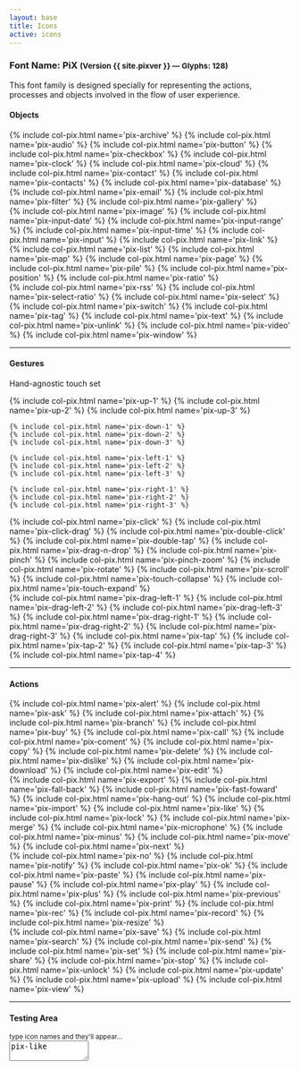 ```yaml
---
layout: base
title: Icons
active: icons
---
```


<h3><span>Font Name:</span> PiX <small>(Version {{ site.pixver }} — Glyphs:&nbsp;128)</small></h3>
<p>This font family is designed specially for representing the actions, processes and objects involved in the flow of user experience.</p>

<h4 id='touch'>Objects</h4>
<div class='row'>
    {% include col-pix.html name='pix-archive' %}
    {% include col-pix.html name='pix-audio' %}
    {% include col-pix.html name='pix-button' %}
    {% include col-pix.html name='pix-checkbox' %}
    {% include col-pix.html name='pix-clock' %}
    {% include col-pix.html name='pix-cloud' %}
    {% include col-pix.html name='pix-contact' %}
    {% include col-pix.html name='pix-contacts' %}
    {% include col-pix.html name='pix-database' %}
    {% include col-pix.html name='pix-email' %}
    {% include col-pix.html name='pix-filter' %}
    {% include col-pix.html name='pix-gallery' %}
</div>
<div class='row'>
    {% include col-pix.html name='pix-image' %}
    {% include col-pix.html name='pix-input-date' %}
    {% include col-pix.html name='pix-input-range' %}
    {% include col-pix.html name='pix-input-time' %}
    {% include col-pix.html name='pix-input' %}
    {% include col-pix.html name='pix-link' %}
    {% include col-pix.html name='pix-list' %}
    {% include col-pix.html name='pix-map' %}
    {% include col-pix.html name='pix-page' %}
    {% include col-pix.html name='pix-pile' %}
    {% include col-pix.html name='pix-position' %}
    {% include col-pix.html name='pix-ratio' %}
</div>
<div class='row'>
    {% include col-pix.html name='pix-rss' %}
    {% include col-pix.html name='pix-select-ratio' %}
    {% include col-pix.html name='pix-select' %}
    {% include col-pix.html name='pix-switch' %}
    {% include col-pix.html name='pix-tag' %}
    {% include col-pix.html name='pix-text' %}
    {% include col-pix.html name='pix-unlink' %}
    {% include col-pix.html name='pix-video' %}
    {% include col-pix.html name='pix-window' %}
</div>
<hr>
<h4 id='touch'>Gestures</h4>
<p>Hand-agnostic touch set</p>
<div class='row'>
    {% include col-pix.html name='pix-up-1' %}
    {% include col-pix.html name='pix-up-2' %}
    {% include col-pix.html name='pix-up-3' %}

    {% include col-pix.html name='pix-down-1' %}
    {% include col-pix.html name='pix-down-2' %}
    {% include col-pix.html name='pix-down-3' %}

    {% include col-pix.html name='pix-left-1' %}
    {% include col-pix.html name='pix-left-2' %}
    {% include col-pix.html name='pix-left-3' %}

    {% include col-pix.html name='pix-right-1' %}
    {% include col-pix.html name='pix-right-2' %}
    {% include col-pix.html name='pix-right-3' %}
</div>
<div class='row'>   
    {% include col-pix.html name='pix-click' %}
    {% include col-pix.html name='pix-click-drag' %}
    {% include col-pix.html name='pix-double-click' %}
    {% include col-pix.html name='pix-double-tap' %}
    {% include col-pix.html name='pix-drag-n-drop' %}
    {% include col-pix.html name='pix-pinch' %}
    {% include col-pix.html name='pix-pinch-zoom' %}
    {% include col-pix.html name='pix-rotate' %}
    {% include col-pix.html name='pix-scroll' %}
    {% include col-pix.html name='pix-touch-collapse' %}
    {% include col-pix.html name='pix-touch-expand' %}
</div>
<div class='row'> 
    {% include col-pix.html name='pix-drag-left-1' %}
    {% include col-pix.html name='pix-drag-left-2' %}
    {% include col-pix.html name='pix-drag-left-3' %}   
    {% include col-pix.html name='pix-drag-right-1' %}
    {% include col-pix.html name='pix-drag-right-2' %}
    {% include col-pix.html name='pix-drag-right-3' %}
    {% include col-pix.html name='pix-tap' %}
    {% include col-pix.html name='pix-tap-2' %}
    {% include col-pix.html name='pix-tap-3' %}
    {% include col-pix.html name='pix-tap-4' %}
</div>
<hr>
<h4 id='objects'>Actions</h4>
<div class='row'>
    {% include col-pix.html name='pix-alert' %}
    {% include col-pix.html name='pix-ask' %}
    {% include col-pix.html name='pix-attach' %}
    {% include col-pix.html name='pix-branch' %}
    {% include col-pix.html name='pix-buy' %}
    {% include col-pix.html name='pix-call' %}
    {% include col-pix.html name='pix-coment' %}
    {% include col-pix.html name='pix-copy' %}
    {% include col-pix.html name='pix-delete' %}
    {% include col-pix.html name='pix-dislike' %}
    {% include col-pix.html name='pix-download' %}
    {% include col-pix.html name='pix-edit' %}
</div>
<div class='row'>
    {% include col-pix.html name='pix-export' %}
    {% include col-pix.html name='pix-fall-back' %}
    {% include col-pix.html name='pix-fast-foward' %}
    {% include col-pix.html name='pix-hang-out' %}
    {% include col-pix.html name='pix-import' %}
    {% include col-pix.html name='pix-like' %}
    {% include col-pix.html name='pix-lock' %}
    {% include col-pix.html name='pix-merge' %}
    {% include col-pix.html name='pix-microphone' %}
    {% include col-pix.html name='pix-minus' %}
    {% include col-pix.html name='pix-move' %}
    {% include col-pix.html name='pix-next' %}
</div>
<div class='row'>
    {% include col-pix.html name='pix-no' %}
    {% include col-pix.html name='pix-notify' %}
    {% include col-pix.html name='pix-ok' %}
    {% include col-pix.html name='pix-paste' %}
    {% include col-pix.html name='pix-pause' %}
    {% include col-pix.html name='pix-play' %}
    {% include col-pix.html name='pix-plus' %}
    {% include col-pix.html name='pix-previous' %}
    {% include col-pix.html name='pix-print' %}
    {% include col-pix.html name='pix-rec' %}
    {% include col-pix.html name='pix-record' %}
    {% include col-pix.html name='pix-resize' %}
</div>
<div class='row'>
    {% include col-pix.html name='pix-save' %}
    {% include col-pix.html name='pix-search' %}
    {% include col-pix.html name='pix-send' %}
    {% include col-pix.html name='pix-set' %}
    {% include col-pix.html name='pix-share' %}
    {% include col-pix.html name='pix-stop' %}
    {% include col-pix.html name='pix-unlock' %}
    {% include col-pix.html name='pix-update' %}
    {% include col-pix.html name='pix-upload' %}
    {% include col-pix.html name='pix-view' %}
</div>
<hr>
<h4>Testing Area</h4>
<small>type icon names and they'll appear...</small><br>
<textarea cols='15' class='pix-test'>
pix-like
</textarea>